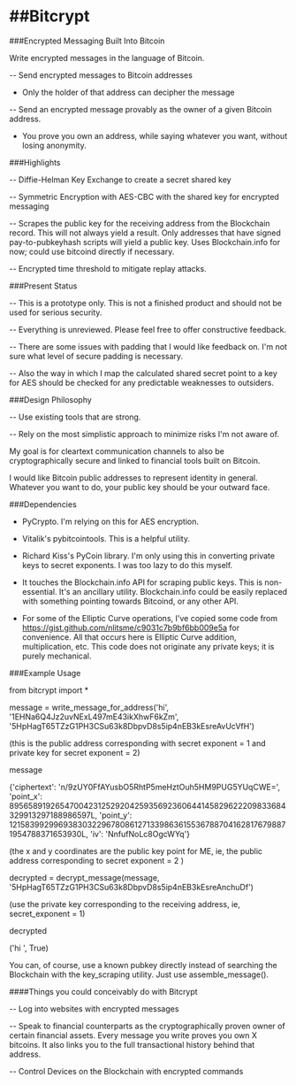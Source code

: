 ##Bitcrypt
========

###Encrypted Messaging Built Into Bitcoin

Write encrypted messages in the language of Bitcoin.

-- Send encrypted messages to Bitcoin addresses
  - Only the holder of that address can decipher the message

-- Send an encrypted message provably as the owner of a given Bitcoin address.
  - You prove you own an address, while saying whatever you want, without losing anonymity.

###Highlights

-- Diffie-Helman Key Exchange to create a secret shared key

-- Symmetric Encryption with AES-CBC with the shared key for encrypted messaging

-- Scrapes the public key for the receiving address from the Blockchain record.
  This will not always yield a result.  Only addresses that have signed pay-to-pubkeyhash scripts will yield a public key.  Uses Blockchain.info for now; could use bitcoind directly if necessary.

-- Encrypted time threshold to mitigate replay attacks.  


###Present Status

-- This is a prototype only.  This is not a finished product and should not be
used for serious security.  

-- Everything is unreviewed.  Please feel free to offer constructive feedback.

-- There are some issues with padding that I would like feedback on.  I'm not sure what level of secure padding is necessary.

-- Also the way in which I map the calculated shared secret point to a key for AES should be checked for any predictable weaknesses to outsiders.

###Design Philosophy

-- Use existing tools that are strong.  

-- Rely on the most simplistic approach to minimize risks I'm not aware of.




My goal is for cleartext communication channels to also be cryptographically secure and linked to financial tools built on Bitcoin.

I would like Bitcoin public addresses to represent identity in general.  Whatever you want to do, your public key
should be your outward face.  

###Dependencies

- PyCrypto.  I'm relying on this for AES encryption.

- Vitalik's pybitcointools.  This is a helpful utility.

- Richard Kiss's PyCoin library.  I'm only using this in converting private keys to secret exponents.  I was too lazy to do this myself.

- It touches the Blockchain.info API for scraping public keys.  This is non-essential.  It's an ancillary utility.  Blockchain.info could be easily replaced with something pointing towards Bitcoind, or any other API.

- For some of the Elliptic Curve operations, I've copied some code from https://gist.github.com/nlitsme/c9031c7b9bf6bb009e5a for convenience.  All that occurs here is Elliptic Curve addition, multiplication, etc.  This code does not originate any private keys; it is purely mechanical.  

###Example Usage

from bitcrypt import *

message = write_message_for_address('hi', '1EHNa6Q4Jz2uvNExL497mE43ikXhwF6kZm', '5HpHagT65TZzG1PH3CSu63k8DbpvD8s5ip4nEB3kEsreAvUcVfH')

(this is the public address corresponding with secret exponent = 1 and private key for secret exponent = 2)

message

{'ciphertext': 'n/9zUY0FfAYusbO5RhtP5meHztOuh5HM9PUG5YUqCWE=', 'point_x': 89565891926547004231252920425935692360644145829622209833684329913297188986597L, 'point_y': 12158399299693830322967808612713398636155367887041628176798871954788371653930L, 'iv': 'NnfufNoLc8OgcWYq'}

(the x and y coordinates are the public key point for ME, ie, the public address corresponding to secret exponent = 2 )

decrypted = decrypt_message(message, '5HpHagT65TZzG1PH3CSu63k8DbpvD8s5ip4nEB3kEsreAnchuDf')

(use the private key corresponding to the receiving address, ie, secret_exponent = 1)

decrypted

('hi              ', True)


You can, of course, use a known pubkey directly instead of searching the Blockchain with the key_scraping utility.  Just use assemble_message().

####Things you could conceivably do with Bitcrypt

-- Log into websites with encrypted messages

-- Speak to financial counterparts as the cryptographically proven owner of certain financial assets.  Every message you write proves you own X bitcoins.  It also links you to
the full transactional history behind that address.

-- Control Devices on the Blockchain with encrypted commands
